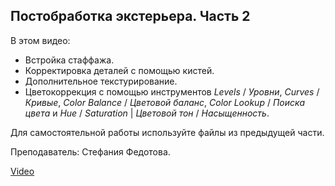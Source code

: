 ## Постобработка экстерьера. Часть 2

В этом видео:

- Встройка стаффажа.
- Корректировка деталей с помощью кистей.
- Дополнительное текстурирование.
- Цветокоррекция с помощью инструментов _Levels_ / _Уровни_, _Curves_ / _Кривые_, _Color Balance_ / _Цветовой баланс_, _Color Lookup_ / _Поиска цвета_ и _Hue_ / _Saturation_ | _Цветовой тон_ / _Насыщенность_.

Для самостоятельной работы используйте файлы из предыдущей части.

Преподаватель: Стефания Федотова.

[Video](https://player.softculture.cc/embed/online/PPR/PPR_7.31.03_L2-2_Exterior_Render_P2)
